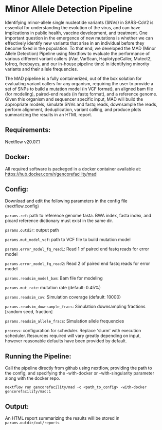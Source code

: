 # Minor Allele Detection Pipeline

Identifying minor-allele single nucleotide variants (SNVs) in SARS-CoV2 is essential for understanding the evolution of the virus, and can have implications in public health, vaccine development, and treatment. One important question in the emergence of new mutations is whether we can effectively identify new variants that arise in an individual before they become fixed in the population. To that end, we developed the MAD (Minor Allele Detection) Pipeline using Nextflow to evaluate the performance of various different variant callers (iVar, VarScan, HaplotypeCaller, Mutect2, lofreq, freebayes, and our in-house pipeline timo) in identifying minority variants and their allele frequencies.

The MAD pipeline is a fully containerized, out of the box solution for evaluating variant callers for any organism, requiring the user to provide a set of SNPs to build a mutation model (in VCF format), an aligned bam file (for modeling), paired-end reads (in fastq format), and a reference genome. Given this organism and sequencer specific input, MAD will build the appropriate models, simulate SNVs and fastq reads, downsample the reads, perform alignment, deduplication, variant calling, and produce plots summarizing the results in an HTML report. 

## Requirements:
Nextflow v20.07.1

## Docker: 
All required software is packeged in a docker container available at: https://hub.docker.com/r/gencorefacility/mad

## Config:
Download and edit the following parameters in the config file (nextflow.config)

`params.ref`: path to reference genome fasta. BWA index, fasta index, and picard reference dictionary must exist in the same dir.

`params.outdir`: output path

`params.mut_model_vcf`: path to VCF file to build mutation model

`params.error_model_fq_read1`: Read 1 of paired end fastq reads for error model

`params.error_model_fq_read2`: Read 2 of paired end fastq reads for error model

`params.readsim_model_bam`: Bam file for modeling

`params.mut_rate`: mutation rate (default: 0.45%)

`params.readsim_cov`: Simulation coverage (default: 10000)

`params.readsim_downsample_fracs`: Simulation downsampling fractions [random seed, fraction]

`params.readsim_allele_fracs`: Simulation allele frequencies


`process`: configuration for scheduler. Replace 'slurm' with execution scheduler. Resources required will vary greatly depending on input, however reasonable defaults have been provided by default. 

## Running the Pipeline:
Call the pipeline directly from github using nextflow, providing the path to the config, and specifying the -with-docker or -with-singularity parameter along with the docker repo.

`nextflow run gencorefacility/mad -c <path_to_config> -with-docker gencorefacility/mad:1`

## Output:
An HTML report summarizing the results will be stored in `params.outdir/out/reports`


